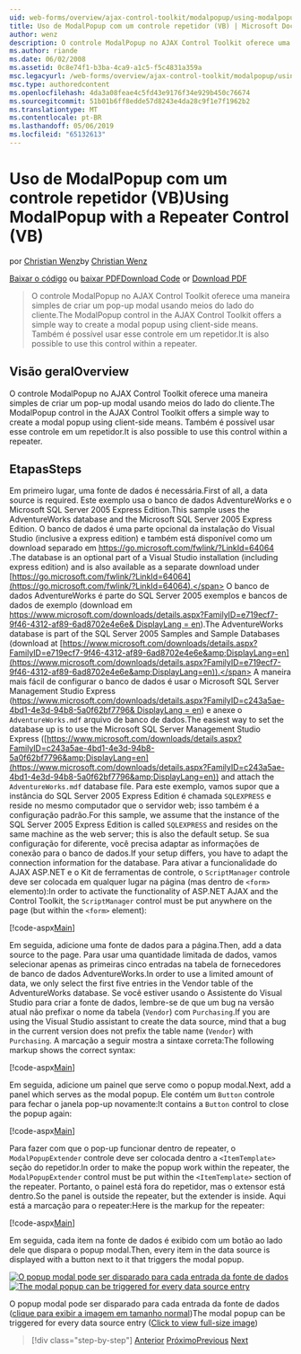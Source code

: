 ```yaml
---
uid: web-forms/overview/ajax-control-toolkit/modalpopup/using-modalpopup-with-a-repeater-control-vb
title: Uso de ModalPopup com um controle repetidor (VB) | Microsoft Docs
author: wenz
description: O controle ModalPopup no AJAX Control Toolkit oferece uma maneira simples de criar um pop-up modal usando meios do lado do cliente. Também é possível usar esse contr....
ms.author: riande
ms.date: 06/02/2008
ms.assetid: 0c8e74f1-b3ba-4ca9-a1c5-f5c4831a359a
msc.legacyurl: /web-forms/overview/ajax-control-toolkit/modalpopup/using-modalpopup-with-a-repeater-control-vb
msc.type: authoredcontent
ms.openlocfilehash: 4da3a08feae4c5fd43e9176f34e929b450c76674
ms.sourcegitcommit: 51b01b6ff8edde57d8243e4da28c9f1e7f1962b2
ms.translationtype: MT
ms.contentlocale: pt-BR
ms.lasthandoff: 05/06/2019
ms.locfileid: "65132613"
---
```

# <a name="using-modalpopup-with-a-repeater-control-vb"></a><span data-ttu-id="ccf91-104">Uso de ModalPopup com um controle repetidor (VB)</span><span class="sxs-lookup"><span data-stu-id="ccf91-104">Using ModalPopup with a Repeater Control (VB)</span></span>

<span data-ttu-id="ccf91-105">por [Christian Wenz](https://github.com/wenz)</span><span class="sxs-lookup"><span data-stu-id="ccf91-105">by [Christian Wenz](https://github.com/wenz)</span></span>

<span data-ttu-id="ccf91-106">[Baixar o código](http://download.microsoft.com/download/2/4/0/24052038-f942-4336-905b-b60ae56f0dd5/ModalPopup2.vb.zip) ou [baixar PDF](http://download.microsoft.com/download/b/6/a/b6ae89ee-df69-4c87-9bfb-ad1eb2b23373/modalpopup2VB.pdf)</span><span class="sxs-lookup"><span data-stu-id="ccf91-106">[Download Code](http://download.microsoft.com/download/2/4/0/24052038-f942-4336-905b-b60ae56f0dd5/ModalPopup2.vb.zip) or [Download PDF](http://download.microsoft.com/download/b/6/a/b6ae89ee-df69-4c87-9bfb-ad1eb2b23373/modalpopup2VB.pdf)</span></span>

> <span data-ttu-id="ccf91-107">O controle ModalPopup no AJAX Control Toolkit oferece uma maneira simples de criar um pop-up modal usando meios do lado do cliente.</span><span class="sxs-lookup"><span data-stu-id="ccf91-107">The ModalPopup control in the AJAX Control Toolkit offers a simple way to create a modal popup using client-side means.</span></span> <span data-ttu-id="ccf91-108">Também é possível usar esse controle em um repetidor.</span><span class="sxs-lookup"><span data-stu-id="ccf91-108">It is also possible to use this control within a repeater.</span></span>

## <a name="overview"></a><span data-ttu-id="ccf91-109">Visão geral</span><span class="sxs-lookup"><span data-stu-id="ccf91-109">Overview</span></span>

<span data-ttu-id="ccf91-110">O controle ModalPopup no AJAX Control Toolkit oferece uma maneira simples de criar um pop-up modal usando meios do lado do cliente.</span><span class="sxs-lookup"><span data-stu-id="ccf91-110">The ModalPopup control in the AJAX Control Toolkit offers a simple way to create a modal popup using client-side means.</span></span> <span data-ttu-id="ccf91-111">Também é possível usar esse controle em um repetidor.</span><span class="sxs-lookup"><span data-stu-id="ccf91-111">It is also possible to use this control within a repeater.</span></span>

## <a name="steps"></a><span data-ttu-id="ccf91-112">Etapas</span><span class="sxs-lookup"><span data-stu-id="ccf91-112">Steps</span></span>

<span data-ttu-id="ccf91-113">Em primeiro lugar, uma fonte de dados é necessária.</span><span class="sxs-lookup"><span data-stu-id="ccf91-113">First of all, a data source is required.</span></span> <span data-ttu-id="ccf91-114">Este exemplo usa o banco de dados AdventureWorks e o Microsoft SQL Server 2005 Express Edition.</span><span class="sxs-lookup"><span data-stu-id="ccf91-114">This sample uses the AdventureWorks database and the Microsoft SQL Server 2005 Express Edition.</span></span> <span data-ttu-id="ccf91-115">O banco de dados é uma parte opcional da instalação do Visual Studio (inclusive a express edition) e também está disponível como um download separado em [ https://go.microsoft.com/fwlink/?LinkId=64064 ](https://go.microsoft.com/fwlink/?LinkId=64064).</span><span class="sxs-lookup"><span data-stu-id="ccf91-115">The database is an optional part of a Visual Studio installation (including express edition) and is also available as a separate download under [https://go.microsoft.com/fwlink/?LinkId=64064](https://go.microsoft.com/fwlink/?LinkId=64064).</span></span> <span data-ttu-id="ccf91-116">O banco de dados AdventureWorks é parte do SQL Server 2005 exemplos e bancos de dados de exemplo (download em [ https://www.microsoft.com/downloads/details.aspx?FamilyID=e719ecf7-9f46-4312-af89-6ad8702e4e6e&amp; DisplayLang = en](https://www.microsoft.com/downloads/details.aspx?FamilyID=e719ecf7-9f46-4312-af89-6ad8702e4e6e&amp;DisplayLang=en)).</span><span class="sxs-lookup"><span data-stu-id="ccf91-116">The AdventureWorks database is part of the SQL Server 2005 Samples and Sample Databases (download at [https://www.microsoft.com/downloads/details.aspx?FamilyID=e719ecf7-9f46-4312-af89-6ad8702e4e6e&amp;DisplayLang=en](https://www.microsoft.com/downloads/details.aspx?FamilyID=e719ecf7-9f46-4312-af89-6ad8702e4e6e&amp;DisplayLang=en)).</span></span> <span data-ttu-id="ccf91-117">A maneira mais fácil de configurar o banco de dados é usar o Microsoft SQL Server Management Studio Express ([https://www.microsoft.com/downloads/details.aspx?FamilyID=c243a5ae-4bd1-4e3d-94b8-5a0f62bf7796&amp; DisplayLang = en](https://www.microsoft.com/downloads/details.aspx?FamilyID=c243a5ae-4bd1-4e3d-94b8-5a0f62bf7796&amp;DisplayLang=en)) e anexe o `AdventureWorks.mdf` arquivo de banco de dados.</span><span class="sxs-lookup"><span data-stu-id="ccf91-117">The easiest way to set the database up is to use the Microsoft SQL Server Management Studio Express ([https://www.microsoft.com/downloads/details.aspx?FamilyID=c243a5ae-4bd1-4e3d-94b8-5a0f62bf7796&amp;DisplayLang=en](https://www.microsoft.com/downloads/details.aspx?FamilyID=c243a5ae-4bd1-4e3d-94b8-5a0f62bf7796&amp;DisplayLang=en)) and attach the `AdventureWorks.mdf` database file.</span></span> <span data-ttu-id="ccf91-118">Para este exemplo, vamos supor que a instância do SQL Server 2005 Express Edition é chamada `SQLEXPRESS` e reside no mesmo computador que o servidor web; isso também é a configuração padrão.</span><span class="sxs-lookup"><span data-stu-id="ccf91-118">For this sample, we assume that the instance of the SQL Server 2005 Express Edition is called `SQLEXPRESS` and resides on the same machine as the web server; this is also the default setup.</span></span> <span data-ttu-id="ccf91-119">Se sua configuração for diferente, você precisa adaptar as informações de conexão para o banco de dados.</span><span class="sxs-lookup"><span data-stu-id="ccf91-119">If your setup differs, you have to adapt the connection information for the database.</span></span> <span data-ttu-id="ccf91-120">Para ativar a funcionalidade do AJAX ASP.NET e o Kit de ferramentas de controle, o `ScriptManager` controle deve ser colocada em qualquer lugar na página (mas dentro de `<form>` elemento):</span><span class="sxs-lookup"><span data-stu-id="ccf91-120">In order to activate the functionality of ASP.NET AJAX and the Control Toolkit, the `ScriptManager` control must be put anywhere on the page (but within the `<form>` element):</span></span>

[!code-aspx[Main](using-modalpopup-with-a-repeater-control-vb/samples/sample1.aspx)]

<span data-ttu-id="ccf91-121">Em seguida, adicione uma fonte de dados para a página.</span><span class="sxs-lookup"><span data-stu-id="ccf91-121">Then, add a data source to the page.</span></span> <span data-ttu-id="ccf91-122">Para usar uma quantidade limitada de dados, vamos selecionar apenas as primeiras cinco entradas na tabela de fornecedores de banco de dados AdventureWorks.</span><span class="sxs-lookup"><span data-stu-id="ccf91-122">In order to use a limited amount of data, we only select the first five entries in the Vendor table of the AdventureWorks database.</span></span> <span data-ttu-id="ccf91-123">Se você estiver usando o Assistente do Visual Studio para criar a fonte de dados, lembre-se de que um bug na versão atual não prefixar o nome da tabela (`Vendor`) com `Purchasing`.</span><span class="sxs-lookup"><span data-stu-id="ccf91-123">If you are using the Visual Studio assistant to create the data source, mind that a bug in the current version does not prefix the table name (`Vendor`) with `Purchasing`.</span></span> <span data-ttu-id="ccf91-124">A marcação a seguir mostra a sintaxe correta:</span><span class="sxs-lookup"><span data-stu-id="ccf91-124">The following markup shows the correct syntax:</span></span>

[!code-aspx[Main](using-modalpopup-with-a-repeater-control-vb/samples/sample2.aspx)]

<span data-ttu-id="ccf91-125">Em seguida, adicione um painel que serve como o popup modal.</span><span class="sxs-lookup"><span data-stu-id="ccf91-125">Next, add a panel which serves as the modal popup.</span></span> <span data-ttu-id="ccf91-126">Ele contém um `Button` controle para fechar o janela pop-up novamente:</span><span class="sxs-lookup"><span data-stu-id="ccf91-126">It contains a `Button` control to close the popup again:</span></span>

[!code-aspx[Main](using-modalpopup-with-a-repeater-control-vb/samples/sample3.aspx)]

<span data-ttu-id="ccf91-127">Para fazer com que o pop-up funcionar dentro de repeater, o `ModalPopupExtender` controle deve ser colocada dentro a `<ItemTemplate>` seção do repetidor.</span><span class="sxs-lookup"><span data-stu-id="ccf91-127">In order to make the popup work within the repeater, the `ModalPopupExtender` control must be put within the `<ItemTemplate>` section of the repeater.</span></span> <span data-ttu-id="ccf91-128">Portanto, o painel está fora do repetidor, mas o extensor está dentro.</span><span class="sxs-lookup"><span data-stu-id="ccf91-128">So the panel is outside the repeater, but the extender is inside.</span></span> <span data-ttu-id="ccf91-129">Aqui está a marcação para o repeater:</span><span class="sxs-lookup"><span data-stu-id="ccf91-129">Here is the markup for the repeater:</span></span>

[!code-aspx[Main](using-modalpopup-with-a-repeater-control-vb/samples/sample4.aspx)]

<span data-ttu-id="ccf91-130">Em seguida, cada item na fonte de dados é exibido com um botão ao lado dele que dispara o popup modal.</span><span class="sxs-lookup"><span data-stu-id="ccf91-130">Then, every item in the data source is displayed with a button next to it that triggers the modal popup.</span></span>

<span data-ttu-id="ccf91-131">[![O popup modal pode ser disparado para cada entrada da fonte de dados](using-modalpopup-with-a-repeater-control-vb/_static/image2.png)](using-modalpopup-with-a-repeater-control-vb/_static/image1.png)</span><span class="sxs-lookup"><span data-stu-id="ccf91-131">[![The modal popup can be triggered for every data source entry](using-modalpopup-with-a-repeater-control-vb/_static/image2.png)](using-modalpopup-with-a-repeater-control-vb/_static/image1.png)</span></span>

<span data-ttu-id="ccf91-132">O popup modal pode ser disparado para cada entrada da fonte de dados ([clique para exibir a imagem em tamanho normal](using-modalpopup-with-a-repeater-control-vb/_static/image3.png))</span><span class="sxs-lookup"><span data-stu-id="ccf91-132">The modal popup can be triggered for every data source entry ([Click to view full-size image](using-modalpopup-with-a-repeater-control-vb/_static/image3.png))</span></span>

> [!div class="step-by-step"]
> <span data-ttu-id="ccf91-133">[Anterior](launching-a-modal-popup-window-from-server-code-vb.md)
> [Próximo](handling-postbacks-from-a-modalpopup-vb.md)</span><span class="sxs-lookup"><span data-stu-id="ccf91-133">[Previous](launching-a-modal-popup-window-from-server-code-vb.md)
[Next](handling-postbacks-from-a-modalpopup-vb.md)</span></span>
